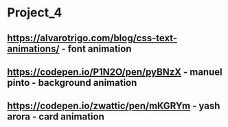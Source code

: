 # Project_4

## https://alvarotrigo.com/blog/css-text-animations/ - font animation

## https://codepen.io/P1N2O/pen/pyBNzX - manuel pinto - background animation

## https://codepen.io/zwattic/pen/mKGRYm - yash arora - card animation

